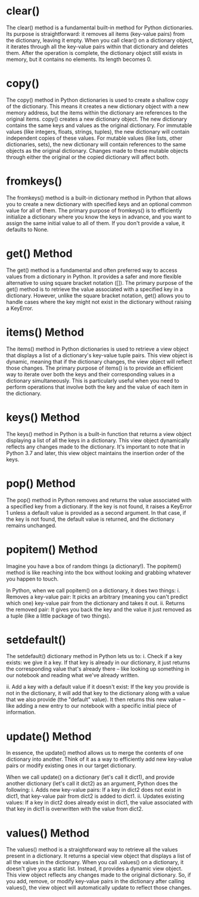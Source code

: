 # clear()
The clear() method is a fundamental built-in method for Python dictionaries. Its purpose is straightforward: it removes all items (key-value pairs) from the dictionary, leaving it empty.
When you call clear() on a dictionary object, it iterates through all the key-value pairs within that dictionary and deletes them.
After the operation is complete, the dictionary object still exists in memory, but it contains no elements. Its length becomes 0.

# copy()
The copy() method in Python dictionaries is used to create a shallow copy of the dictionary. This means it creates a new dictionary object with a new memory address, but the items within the dictionary are references to the original items.
copy() creates a new dictionary object.
The new dictionary contains the same keys and values as the original dictionary.
For immutable values (like integers, floats, strings, tuples), the new dictionary will contain independent copies of these values.
For mutable values (like lists, other dictionaries, sets), the new dictionary will contain references to the same objects as the original dictionary. Changes made to these mutable objects through either the original or the copied dictionary will affect both.

# fromkeys()
The fromkeys() method is a built-in dictionary method in Python that allows you to create a new dictionary with specified keys and an optional common value for all of them.
The primary purpose of fromkeys() is to efficiently initialize a dictionary where you know the keys in advance, and you want to assign the same initial value to all of them. If you don't provide a value, it defaults to None.

# get() Method
The get() method is a fundamental and often preferred way to access values from a dictionary in Python. It provides a safer and more flexible alternative to using square bracket notation ([]).
The primary purpose of the get() method is to retrieve the value associated with a specified key in a dictionary. However, unlike the square bracket notation, get() allows you to handle cases where the key might not exist in the dictionary without raising a KeyError.

# items() Method
The items() method in Python dictionaries is used to retrieve a view object that displays a list of a dictionary's key-value tuple pairs. This view object is dynamic, meaning that if the dictionary changes, the view object will reflect those changes.
The primary purpose of items() is to provide an efficient way to iterate over both the keys and their corresponding values in a dictionary simultaneously. This is particularly useful when you need to perform operations that involve both the key and the value of each item in the dictionary.

# keys() Method
The keys() method in Python is a built-in function that returns a view object displaying a list of all the keys in a dictionary. This view object dynamically reflects any changes made to the dictionary. It's important to note that in Python 3.7 and later, this view object maintains the insertion order of the keys.

# pop() Method
The pop() method in Python removes and returns the value associated with a specified key from a dictionary. If the key is not found, it raises a KeyError 1  unless a default value is provided as a second argument. In that case, if the key is not found, the default value is returned, and the dictionary remains unchanged.

# popitem() Method
Imagine you have a box of random things (a dictionary!). The popitem() method is like reaching into the box without looking and grabbing whatever you happen to touch.

In Python, when we call popitem() on a dictionary, it does two things:
i. Removes a key-value pair: It picks an arbitrary (meaning you can't predict which one) key-value pair from the dictionary and takes it out.
ii. Returns the removed pair: It gives you back the key and the value it just removed as a tuple (like a little package of two things).

# setdefault()
The setdefault() dictionary method in Python lets us to:
i. Check if a key exists: we give it a key. If that key is already in our dictionary, it just returns the corresponding value that's already there – like looking up something in our notebook and reading what we've already written.

ii. Add a key with a default value if it doesn't exist: If the key you provide is not in the dictionary, it will add that key to the dictionary along with a value that we also provide (the "default" value). It then returns this new value – like adding a new entry to our notebook with a specific initial piece of information.

# update() Method
In essence, the update() method allows us to merge the contents of one dictionary into another. Think of it as a way to efficiently add new key-value pairs or modify existing ones in our target dictionary.

When we call update() on a dictionary (let's call it dict1), and provide another dictionary (let's call it dict2) as an argument, Python does the following:
i. Adds new key-value pairs: If a key in dict2 does not exist in dict1, that key-value pair from dict2 is added to dict1.
ii. Updates existing values: If a key in dict2 does already exist in dict1, the value associated with that key in dict1 is overwritten with the value from dict2.

# values() Method
The values() method is a straightforward way to retrieve all the values present in a dictionary. It returns a special view object that displays a list of all the values in the dictionary.
When you call .values() on a dictionary, it doesn't give you a static list. Instead, it provides a dynamic view object. This view object reflects any changes made to the original dictionary. So, if you add, remove, or modify key-value pairs in the dictionary after calling values(), the view object will automatically update to reflect those changes.